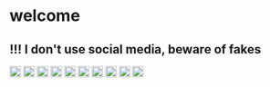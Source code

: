 <h1 align="left">welcome</h1>
<h2 align="left">!!! I don't use social media, beware of fakes</h2>
<p align="left">
<div align-items="center">
    <a href='#'><img src='https://img.shields.io/badge/Ethereum-000000?style=for-the-badge&logo=Ethereum&logoColor=white' height="20"></img></a>
    <a href='#'><img src='https://img.shields.io/badge/Solidity-000000?style=for-the-badge&logo=solidity&logoColor=white' height="20"></img></a>
    <a href='#'><img src='https://img.shields.io/badge/JavaScript-000000?style=for-the-badge&logo=javascript&logoColor=white' height="20"></img></a>
    <a href='#'><img src='https://img.shields.io/badge/TypeScript-000000?style=for-the-badge&logo=typescript&logoColor=white' height="20"></img></a>
    <a href='#'><img src='https://img.shields.io/badge/Node%20js-000000?style=for-the-badge&logo=nodedotjs&logoColor=white' height="20"></img></a>
    <a href='#'><img src='https://img.shields.io/badge/React-000000?style=for-the-badge&logo=react&logoColor=white' height="20"></img></a>
    <a href='#'><img src='https://img.shields.io/badge/Sass-000000?style=for-the-badge&logo=sass&logoColor=white' height="20"></img></a>
    <a href='#'><img src='https://img.shields.io/badge/C%2B%2B-000000?style=for-the-badge&logo=c%2B%2B&logoColor=white' height="20"></img></a>
    <a href='#'><img src='https://img.shields.io/badge/Python-000000?style=for-the-badge&logo=python&logoColor=white' height="20"></img></a>
    <a href='#'><img src='https://img.shields.io/badge/Qt-000000?style=for-the-badge&logo=qt&logoColor=white' height="20"></img></a>
</div>
</p>
